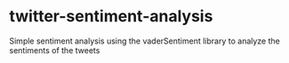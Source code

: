 # twitter-sentiment-analysis
Simple sentiment analysis using the vaderSentiment library to analyze the sentiments of the tweets
